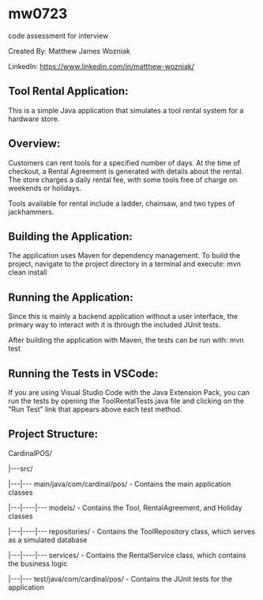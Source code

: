 # mw0723
code assessment for interview

Created By: Matthew James Wozniak

LinkedIn:   https://www.linkedin.com/in/matthew-wozniak/


Tool Rental Application:
------------------------
This is a simple Java application that simulates a tool rental system for a hardware store.

Overview:
---------
Customers can rent tools for a specified number of days. At the time of checkout, a Rental Agreement is generated with details about the rental. The store charges a daily rental fee, with some tools free of charge on weekends or holidays.

Tools available for rental include a ladder, chainsaw, and two types of jackhammers.

Building the Application:
-------------------------
The application uses Maven for dependency management. To build the project, navigate to the project directory in a terminal and execute:
    mvn clean install

Running the Application:
------------------------
Since this is mainly a backend application without a user interface, the primary way to interact with it is through the included JUnit tests.

After building the application with Maven, the tests can be run with:
    mvn test

Running the Tests in VSCode:
----------------------------
If you are using Visual Studio Code with the Java Extension Pack, you can run the tests by opening the ToolRentalTests.java file and clicking on the "Run Test" link that appears above each test method.

Project Structure:
------------------
CardinalPOS/

|---src/

|---|--- main/java/com/cardinal/pos/ - Contains the main application classes

|---|----|--- models/                - Contains the Tool, RentalAgreement, and Holiday classes

|---|----|--- repositories/          - Contains the ToolRepository class, which serves as a simulated database

|---|----|--- services/              - Contains the RentalService class, which contains the business logic

|---|--- test/java/com/cardinal/pos/ - Contains the JUnit tests for the application
